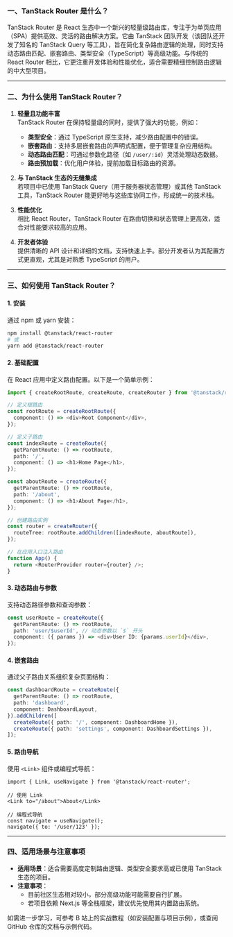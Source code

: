 ### 一、**TanStack Router 是什么？**
TanStack Router 是 React 生态中一个新兴的轻量级路由库，专注于为单页应用（SPA）提供高效、灵活的路由解决方案。它由 TanStack 团队开发（该团队还开发了知名的 TanStack Query 等工具），旨在简化复杂路由逻辑的处理，同时支持动态路由匹配、嵌套路由、类型安全（TypeScript）等高级功能。与传统的 React Router 相比，它更注重开发体验和性能优化，适合需要精细控制路由逻辑的中大型项目。

---

### 二、**为什么使用 TanStack Router？**
1. **轻量且功能丰富**  
   TanStack Router 在保持轻量级的同时，提供了强大的功能，例如：
   - **类型安全**：通过 TypeScript 原生支持，减少路由配置中的错误。
   - **嵌套路由**：支持多层嵌套路由的声明式配置，便于管理复杂应用结构。
   - **动态路由匹配**：可通过参数化路径（如 `/user/:id`）灵活处理动态数据。
   - **路由预加载**：优化用户体验，提前加载目标路由的资源。

2. **与 TanStack 生态的无缝集成**  
   若项目中已使用 TanStack Query（用于服务器状态管理）或其他 TanStack 工具，TanStack Router 能更好地与这些库协同工作，形成统一的技术栈。

3. **性能优化**  
   相比 React Router，TanStack Router 在路由切换和状态管理上更高效，适合对性能要求较高的应用。

4. **开发者体验**  
   提供清晰的 API 设计和详细的文档，支持快速上手。部分开发者认为其配置方式更直观，尤其是对熟悉 TypeScript 的用户。

---

### 三、**如何使用 TanStack Router？**
#### **1. 安装**
通过 npm 或 yarn 安装：
```bash
npm install @tanstack/react-router
# 或
yarn add @tanstack/react-router
```

#### **2. 基础配置**
在 React 应用中定义路由配置。以下是一个简单示例：
```typescript
import { createRootRoute, createRoute, createRouter } from '@tanstack/react-router';

// 定义根路由
const rootRoute = createRootRoute({
  component: () => <div>Root Component</div>,
});

// 定义子路由
const indexRoute = createRoute({
  getParentRoute: () => rootRoute,
  path: '/',
  component: () => <h1>Home Page</h1>,
});

const aboutRoute = createRoute({
  getParentRoute: () => rootRoute,
  path: '/about',
  component: () => <h1>About Page</h1>,
});

// 创建路由实例
const router = createRouter({
  routeTree: rootRoute.addChildren([indexRoute, aboutRoute]),
});

// 在应用入口注入路由
function App() {
  return <RouterProvider router={router} />;
}
```

#### **3. 动态路由与参数**
支持动态路径参数和查询参数：
```typescript
const userRoute = createRoute({
  getParentRoute: () => rootRoute,
  path: 'user/$userId', // 动态参数以 `$` 开头
  component: ({ params }) => <div>User ID: {params.userId}</div>,
});
```

#### **4. 嵌套路由**
通过父子路由关系组织复杂页面结构：
```typescript
const dashboardRoute = createRoute({
  getParentRoute: () => rootRoute,
  path: 'dashboard',
  component: DashboardLayout,
}).addChildren([
  createRoute({ path: '/', component: DashboardHome }),
  createRoute({ path: 'settings', component: DashboardSettings }),
]);
```

#### **5. 路由导航**
使用 `<Link>` 组件或编程式导航：
```tsx
import { Link, useNavigate } from '@tanstack/react-router';

// 使用 Link
<Link to="/about">About</Link>

// 编程式导航
const navigate = useNavigate();
navigate({ to: '/user/123' });
```

---

### 四、**适用场景与注意事项**
- **适用场景**：适合需要高度定制路由逻辑、类型安全要求高或已使用 TanStack 生态的项目。
- **注意事项**：
  - 目前社区生态相对较小，部分高级功能可能需要自行扩展。
  - 若项目依赖 Next.js 等全栈框架，建议优先使用其内置路由系统。

如需进一步学习，可参考 B 站上的实战教程（如安装配置与项目示例），或查阅 GitHub 仓库的文档与示例代码。